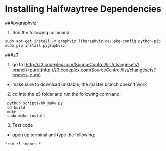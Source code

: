 Installing Halfwaytree Dependencies
===========

###pygraphviz
1. Run the following command:
```
sudo apt-get install -y graphviz libgraphviz-dev pkg-config python-pip
sudo pip install pygraphviz
```


###z3
1. go to [http://z3.codeplex.com/SourceControl/list/changesets?branch=pure](http://z3.codeplex.com/SourceControl/list/changesets?branch=pure)

  * make sure to download unstable, the master branch doesn't work

2. cd into the z3 folder and run the following command:
```
 python scripts/mk_make.py
 cd build
 make
 sudo make install
```

3. Test code

  * open up terminal and type the following:
```
from z3 import *
```

